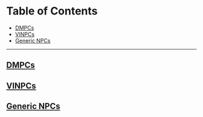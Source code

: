 # Table of Contents <!-- omit in toc --> 


- [DMPCs](#dmpcs)
- [VINPCs](#vinpcs)
- [Generic NPCs](#generic-npcs)



---------------------------

## [DMPCs](https://github.com/CGavinMullis/Oliran-Github/tree/main/Characters/NPCs/DMPCs)

## [VINPCs](https://github.com/CGavinMullis/Oliran-Github/tree/main/Characters/NPCs/VINPCs)

## [Generic NPCs](https://github.com/CGavinMullis/Oliran-Github/tree/main/Characters/NPCs/Generic-NPCs)